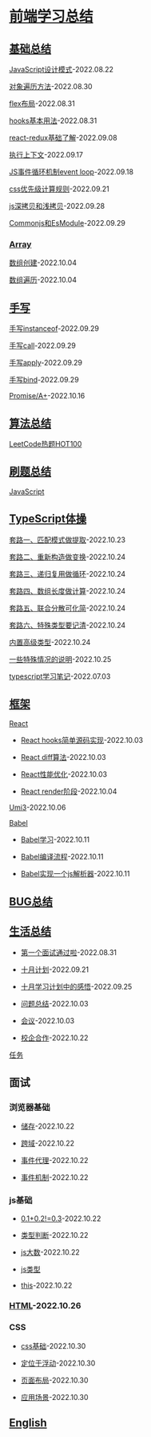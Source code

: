 # [前端学习总结](./README.md)

## [基础总结](./technology/index.md)

[JavaScript设计模式](./technology/%E8%AE%BE%E8%AE%A1%E6%A8%A1%E5%BC%8F.md)-2022.08.22

[对象遍历方法](./technology/%E5%AF%B9%E8%B1%A1%E9%81%8D%E5%8E%86%E6%96%B9%E6%B3%95.md)-2022.08.30

[flex布局](./technology/flex%E5%B8%83%E5%B1%80.md)-2022.08.31

[hooks基本用法](./technology/hooks%E5%9F%BA%E6%9C%AC%E7%94%A8%E6%B3%95.md)-2022.08.31

[react-redux基础了解](./technology/redux.md)-2022.09.08

[执行上下文](./technology/%E6%89%A7%E8%A1%8C%E4%B8%8A%E4%B8%8B%E6%96%87.md)-2022.09.17

[JS事件循环机制event loop](./technology/JS%E4%BA%8B%E4%BB%B6%E5%BE%AA%E7%8E%AF%E6%9C%BA%E5%88%B6event%20loop.md)-2022.09.18

[css优先级计算规则](./technology/css%E4%BC%98%E5%85%88%E7%BA%A7.md)-2022.09.21

[js深拷贝和浅拷贝](./technology/js%E6%8B%B7%E8%B4%9D.md)-2022.09.28

[Commonjs和EsModule](./technology/Commonjs%E5%92%8CEsModule.md)-2022.09.29

### [Array](./technology/Array/index.md)

[数组创建](./technology/Array/created%20array.md)-2022.10.04

[数组遍历](./technology/Array/traversal%20array.md)-2022.10.04

## [手写](./write/index.md)

[手写instanceof](./write/%E6%89%8B%E5%86%99instanceof.md)-2022.09.29

[手写call](./write/%E6%89%8B%E5%86%99call.md)-2022.09.29

[手写apply](./write/%E6%89%8B%E5%86%99apply.md)-2022.09.29

[手写bind](./write/%E6%89%8B%E5%86%99bind.md)-2022.09.29

[Promise/A+](./write/PromiseA%2B.md)-2022.10.16

## [算法总结](./arithmetic/index.md)

[LeetCode热题HOT100](./arithmetic/LeetCode%E7%83%AD%E9%A2%98HOT100/index.md)

## [刷题总结](./exercise/index.md)

[JavaScript](./exercise/JavaScript/index.md)

## [TypeScript体操](./typeScript/index.md)

[套路一、匹配模式做提取](./typeScript/%E5%A5%97%E8%B7%AF%E4%B8%80%E3%80%81%E5%8C%B9%E9%85%8D%E6%A8%A1%E5%BC%8F%E5%81%9A%E6%8F%90%E5%8F%96.md)-2022.10.23

[套路二、重新构造做变换](./typeScript/%E5%A5%97%E8%B7%AF%E4%BA%8C%E3%80%81%E9%87%8D%E6%96%B0%E6%9E%84%E9%80%A0%E5%81%9A%E5%8F%98%E6%8D%A2.md)-2022.10.24

[套路三、递归复用做循环](./typeScript/%E5%A5%97%E8%B7%AF%E4%B8%89%E3%80%81%E9%80%92%E5%BD%92%E5%A4%8D%E7%94%A8%E5%81%9A%E5%BE%AA%E7%8E%AF.md)-2022.10.24

[套路四、数组长度做计算](./typeScript/%E5%A5%97%E8%B7%AF%E5%9B%9B%E3%80%81%E6%95%B0%E7%BB%84%E9%95%BF%E5%BA%A6%E5%81%9A%E8%AE%A1%E7%AE%97.md)-2022.10.24

[套路五、联合分散可化简](./typeScript/%E5%A5%97%E8%B7%AF%E4%BA%94%E3%80%81%E8%81%94%E5%90%88%E5%88%86%E6%95%A3%E5%8F%AF%E5%8C%96%E7%AE%80.md)-2022.10.24

[套路六、特殊类型要记清](./typeScript/%E5%A5%97%E8%B7%AF%E5%85%AD%E3%80%81%E7%89%B9%E6%AE%8A%E7%B1%BB%E5%9E%8B%E8%A6%81%E8%AE%B0%E6%B8%85.md)-2022.10.24

[内置高级类型](./typeScript/%E5%86%85%E7%BD%AE%E9%AB%98%E7%BA%A7%E7%B1%BB%E5%9E%8B.md)-2022.10.24

[一些特殊情况的说明](./typeScript/%E4%B8%80%E4%BA%9B%E7%89%B9%E6%AE%8A%E6%83%85%E5%86%B5%E7%9A%84%E8%AF%B4%E6%98%8E.md)-2022.10.25

[typescript学习笔记](./typeScript/typescript%E5%AD%A6%E4%B9%A0%E6%80%BB%E7%BB%93.md)-2022.07.03

## [框架](./frame/index.md)
[React](./frame/React/index.md)
  - [React hooks简单源码实现](./frame/React/React%20hooks%E7%AE%80%E5%8D%95%E6%BA%90%E7%A0%81%E5%AE%9E%E7%8E%B0.md)-2022.10.03

  - [React diff算法](./frame/React/diff%E7%AE%97%E6%B3%95.md)-2022.10.03

  - [React性能优化](./frame/React/React%E6%80%A7%E8%83%BD%E4%BC%98%E5%8C%96.md)-2022.10.03

  - [React render阶段](./frame/React/React%20render.md)-2022.10.04

[Umi3](./frame/Umi3/index.md)-2022.10.06

[Babel](./frame/babel/index.md)

  - [Babel学习](./frame/babel/babel%E5%AD%A6%E4%B9%A0.md)-2022.10.11

  - [Babel编译流程](./frame/babel/babel%E7%BC%96%E8%AF%91%E6%B5%81%E7%A8%8B.md)-2022.10.11

  - [Babel实现一个js解析器](./frame/babel/babel%E5%AE%9E%E7%8E%B0%E4%B8%80%E4%B8%AAjs%E8%A7%A3%E6%9E%90%E5%99%A8.md)-2022.10.11

## [BUG总结](./bug/index.md)

## [生活总结](./live/index.md)

- [第一个面试通过啦](./live/%E7%AC%AC%E4%B8%80%E4%B8%AA%E9%9D%A2%E8%AF%95%E9%80%9A%E8%BF%87%E5%95%A6.md)-2022.08.31

- [十月计划](./live/%E5%8D%81%E6%9C%88%E5%AD%A6%E4%B9%A0%E8%AE%A1%E5%88%92.md)-2022.09.21

- [十月学习计划中的感悟](./live/%E5%8D%81%E6%9C%88%E5%AD%A6%E4%B9%A0%E8%AE%A1%E5%88%92%E4%B8%AD%E7%9A%84%E6%84%9F%E6%82%9F.md)-2022.09.25

- [问题总结](./live/%E4%BC%9A%E8%AE%AE.md)-2022.10.03

- [会议](./live/%E4%BC%9A%E8%AE%AE.md)-2022.10.03

- [校企合作](./live/%E6%A0%A1%E4%BC%81%E5%90%88%E4%BD%9C.md)-2022.10.22

[任务](./task.md)

## 面试
### 浏览器基础

  - [储存](./interview/%E6%B5%8F%E8%A7%88%E5%99%A8%E5%9F%BA%E7%A1%80/%E5%82%A8%E5%AD%98.md)-2022.10.22

  - [跨域](./interview/%E6%B5%8F%E8%A7%88%E5%99%A8%E5%9F%BA%E7%A1%80/%E8%B7%A8%E5%9F%9F.md)-2022.10.22

  - [事件代理](./interview/%E6%B5%8F%E8%A7%88%E5%99%A8%E5%9F%BA%E7%A1%80/%E4%BA%8B%E4%BB%B6%E4%BB%A3%E7%90%86.md)-2022.10.22

  - [事件机制](./interview/%E6%B5%8F%E8%A7%88%E5%99%A8%E5%9F%BA%E7%A1%80/%E4%BA%8B%E4%BB%B6%E6%9C%BA%E5%88%B6.md)-2022.10.22

### js基础

  - [0.1+0.2!=0.3](./interview/js%E5%9F%BA%E7%A1%80/0.1%2B0.2!%3D0.3.md)-2022.10.22

  - [类型判断](./interview/js%E5%9F%BA%E7%A1%80/%E7%B1%BB%E5%9E%8B%E5%88%A4%E6%96%AD.md)-2022.10.22

  - [js大数](./interview/js%E5%9F%BA%E7%A1%80/js%E5%A4%A7%E6%95%B0.md)-2022.10.22

  - [js类型](./interview/js%E5%9F%BA%E7%A1%80/js%E7%B1%BB%E5%9E%8B.md)

  - [this](./interview/js%E5%9F%BA%E7%A1%80/this.md)-2022.10.22

### [HTML](./interview/HTML/index.md)-2022.10.26

### CSS
  - [css基础](./interview/CSS/css%E5%9F%BA%E7%A1%80.md)-2022.10.30

  - [定位于浮动](./interview/CSS/%E5%AE%9A%E4%BD%8D%E4%B8%8E%E6%B5%AE%E5%8A%A8.md)-2022.10.30

  - [页面布局](./interview/CSS/%E9%A1%B5%E9%9D%A2%E5%B8%83%E5%B1%80.md)-2022.10.30

  - [应用场景](./interview/CSS/%E5%BA%94%E7%94%A8%E5%9C%BA%E6%99%AF.md)-2022.10.30

## [English](./English/index.md)

      